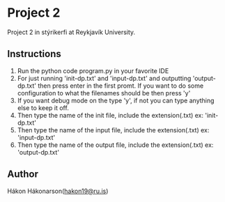 # Project 2

Project 2 in stýrikerfi at Reykjavík University.

## Instructions

1. Run the python code program.py in your favorite IDE
2. For just running 'init-dp.txt' and 'input-dp.txt' and outputting 'output-dp.txt' then press enter in the first promt. If you want to do some configuration to what the filenames should be then press 'y'
3. If you want debug mode on the type 'y', if not you can type anything else to keep it off.
4. Then type the name of the init file, include the extension(.txt) ex: 'init-dp.txt'
5. Then type the name of the input file, include the extension(.txt) ex: 'input-dp.txt'
6. Then type the name of the output file, include the extension(.txt) ex: 'output-dp.txt'

## Author

Hákon Hákonarson(hakon19@ru.is)
